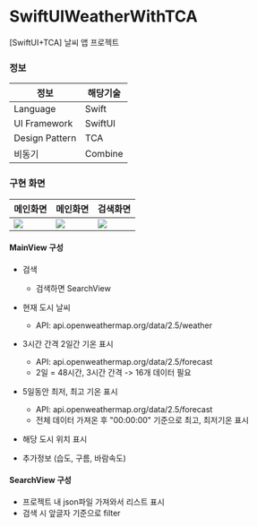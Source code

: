 # SwiftUIWeatherWithTCA
[SwiftUI+TCA] 날씨 앱 프로젝트

### 정보

| 정보 | 해당기술 |
| --- | --- |
| Language | Swift |
| UI Framework | SwiftUI |
| Design Pattern | TCA |
| 비동기 | Combine |

### 구현 화면

| 메인화면 | 메인화면 | 검색화면 |
| -------- | -------- | -------- |
| <img src = "https://github.com/user-attachments/assets/01407908-2e7e-4011-aef0-9575cf885dc8"> |<img src = "https://github.com/user-attachments/assets/af6e5164-93d2-4194-b8b1-eaceac16b13e">| <img src = "https://github.com/user-attachments/assets/4539c975-b52a-454b-aab4-f7642b543709">

#### MainView 구성

-   검색
    -   검색하면 SearchView 
-   현재 도시 날씨
    -   API: api.openweathermap.org/data/2.5/weather
-   3시간 간격 2일간 기온 표시
    -   API: api.openweathermap.org/data/2.5/forecast
    -   2일 = 48시간, 3시간 간격 -> 16개 데이터 필요
-   5일동안 최저, 최고 기온 표시
    -   API: api.openweathermap.org/data/2.5/forecast
    -   전체 데이터 가져온 후 "00:00:00" 기준으로 최고, 최저기온 표시

-   해당 도시 위치 표시
-   추가정보 (습도, 구름, 바람속도)

#### SearchView 구성

-   프로젝트 내 json파일 가져와서 리스트 표시
-   검색 시 앞글자 기준으로 filter
